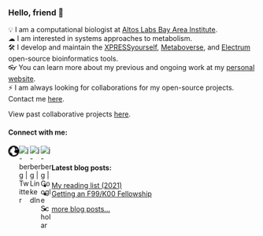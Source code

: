 ### Hello, friend 👋

💡  I am a computational biologist at [Altos Labs Bay Area Institute](https://altoslabs.com/).    
☁ I am interested in systems approaches to metabolism.    
🛠 I develop and maintain the [XPRESSyourself](https://github.com/XPRESSyourself/XPRESSpipe), [Metaboverse](https://github.com/Metaboverse/Metaboverse), and [Electrum](https://github.com/Electrum-app/Electrum) open-source bioinformatics tools.    
👓 You can learn more about my previous and ongoing work at my [personal website](https://j-berg.github.io/).    
⚡ I am always looking for collaborations for my open-source projects. Contact me [here](https://github.com/j-berg/j-berg/issues).  
   
View past collaborative projects [here](https://github.com/users/j-berg/projects/8).

#### Connect with me:

[<img align="left" alt="j-berg.github.io" width="22px" src="https://raw.githubusercontent.com/iconic/open-iconic/master/svg/globe.svg" />][website]
[<img align="left" alt="j-berg | Twitter" width="22px" src="https://cdn.jsdelivr.net/npm/simple-icons@v3/icons/twitter.svg" />][twitter]
[<img align="left" alt="j-berg | LinkedIn" width="22px" src="https://cdn.jsdelivr.net/npm/simple-icons@v3/icons/linkedin.svg" />][linkedin]
[<img align="left" alt="j-berg | Google Scholar" width="22px" src="https://cdn.jsdelivr.net/npm/simple-icons@v3/icons/googlescholar.svg" />][googlescholar]    

<br>

#### Latest blog posts:

<!-- BLOG-POST-LIST:START -->
- [My reading list (2021)](https://j-berg.github.io/blog/2021-07-01_My-reading-list-2021.html)
- [Getting an F99/K00 Fellowship](https://j-berg.github.io/blog/2021-07-03_Getting-an-F99-K00-Fellowship.html)
<!-- BLOG-POST-LIST:END -->
- [more blog posts...](https://j-berg.github.io/blog.html)


[website]: https://j-berg.github.io
[twitter]: https://twitter.com/jordanberg0
[linkedin]: https://www.linkedin.com/in/jordan-a-berg/
[googlescholar]: https://scholar.google.com/citations?user=0XsLZ3sAAAAJ&hl=en


